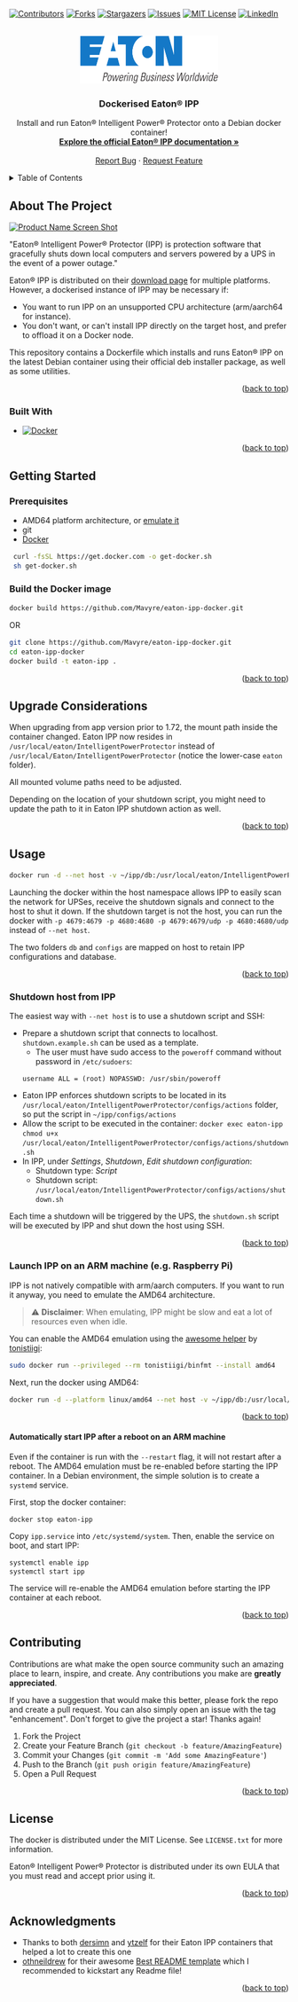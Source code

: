 <!-- Improved compatibility of back to top link: See: https://github.com/othneildrew/Best-README-Template/pull/73 -->
<a name="readme-top"></a>
<!--
*** Thanks for checking out the Best-README-Template. If you have a suggestion
*** that would make this better, please fork the repo and create a pull request
*** or simply open an issue with the tag "enhancement".
*** Don't forget to give the project a star!
*** Thanks again! Now go create something AMAZING! :D
-->



<!-- PROJECT SHIELDS -->
<!--
*** I'm using markdown "reference style" links for readability.
*** Reference links are enclosed in brackets [ ] instead of parentheses ( ).
*** See the bottom of this document for the declaration of the reference variables
*** for contributors-url, forks-url, etc. This is an optional, concise syntax you may use.
*** https://www.markdownguide.org/basic-syntax/#reference-style-links
-->
[![Contributors][contributors-shield]][contributors-url]
[![Forks][forks-shield]][forks-url]
[![Stargazers][stars-shield]][stars-url]
[![Issues][issues-shield]][issues-url]
[![MIT License][license-shield]][license-url]
[![LinkedIn][linkedin-shield]][linkedin-url]



<!-- PROJECT LOGO -->
<br />
<div align="center">
  <a href="https://github.com/Mavyre/eaton-ipp-docker">
    <img src="images/Eaton_Corporation_logo.png" alt="Logo" width="250" height="87">
  </a>

<h3 align="center">Dockerised Eaton® IPP</h3>

  <p align="center">
    Install and run Eaton® Intelligent Power® Protector onto a Debian docker container!
    <br />
    <a href="https://github.com/Mavyre/eaton-ipp-docker"><strong>Explore the official Eaton® IPP documentation »</strong></a>
    <br />
    <br />
    <!--<a href="https://github.com/Mavyre/eaton-ipp-docker">View Demo</a>
    ·-->
    <a href="https://github.com/Mavyre/eaton-ipp-docker/issues">Report Bug</a>
    ·
    <a href="https://github.com/Mavyre/eaton-ipp-docker/issues">Request Feature</a>
  </p>
</div>



<!-- TABLE OF CONTENTS -->
<details>
  <summary>Table of Contents</summary>
  <ol>
    <li>
      <a href="#about-the-project">About The Project</a>
      <ul>
        <li><a href="#built-with">Built With</a></li>
      </ul>
    </li>
    <li>
      <a href="#getting-started">Getting Started</a>
      <ul>
        <li><a href="#prerequisites">Prerequisites</a></li>
        <li><a href="#build-the-docker-image">Build the image</a></li>
      </ul>
    </li>
    <li><a href="#upgrade-considerations">Upgrade Considerations</a></li>
    <li>
      <a href="#usage">Usage</a>
      <ul>
        <li><a href="#shutdown-host-from-ipp">Shutdown host</a></li>
        <li><a href="#Launch-ipp-on-an-arm-machine">IPP on ARM</a></li>
      </ul>
    </li>
    <li><a href="#contributing">Contributing</a></li>
    <li><a href="#license">License</a></li>
    <li><a href="#acknowledgments">Acknowledgments</a></li>
  </ol>
</details>



<!-- ABOUT THE PROJECT -->
## About The Project

[![Product Name Screen Shot][product-screenshot]](https://example.com)

"Eaton® Intelligent Power® Protector (IPP) is protection software that gracefully shuts down local computers and servers powered by a UPS in the event of a power outage."

Eaton® IPP is distributed on their [download page](http://powerquality.eaton.fr/Support/Software-Drivers/Downloads/Intelligent-Power-Protector.asp) for multiple platforms.
However, a dockerised instance of IPP may be necessary if:
 * You want to run IPP on an unsupported CPU architecture (arm/aarch64 for instance).
 * You don't want, or can't install IPP directly on the target host, and prefer to offload it on a Docker node.

This repository contains a Dockerfile which installs and runs Eaton® IPP on the latest Debian container using their official deb installer package, as well as some utilities.
<p align="right">(<a href="#readme-top">back to top</a>)</p>



### Built With

* [![Docker][Docker.com]][Docker-url]

<p align="right">(<a href="#readme-top">back to top</a>)</p>



<!-- GETTING STARTED -->
## Getting Started

### Prerequisites

* AMD64 platform architecture, or [emulate it](https://hub.docker.com/r/tonistiigi/binfmt)
* git
* [Docker](https://www.docker.com/)
 ```sh
  curl -fsSL https://get.docker.com -o get-docker.sh
  sh get-docker.sh
  ```

### Build the Docker image
   ```sh
   docker build https://github.com/Mavyre/eaton-ipp-docker.git
   ```
OR
   ```sh
   git clone https://github.com/Mavyre/eaton-ipp-docker.git
   cd eaton-ipp-docker
   docker build -t eaton-ipp .
   ```
<p align="right">(<a href="#readme-top">back to top</a>)</p>

<!-- UPGRADE CONSIDERATIONS -->
## Upgrade Considerations

When upgrading from app version prior to 1.72, the mount path inside the container changed.
Eaton IPP now resides in `/usr/local/eaton/IntelligentPowerProtector` instead of `/usr/local/Eaton/IntelligentPowerProtector` (notice the lower-case `eaton` folder).  

All mounted volume paths need to be adjusted.

Depending on the location of your shutdown script, you might need to update the path to it in Eaton IPP shutdown action as well.

<p align="right">(<a href="#readme-top">back to top</a>)</p>

<!-- USAGE EXAMPLES -->
## Usage

```sh
docker run -d --net host -v ~/ipp/db:/usr/local/eaton/IntelligentPowerProtector/db -v ~/ipp/configs:/usr/local/eaton/IntelligentPowerProtector/configs --name eaton-ipp Mavyre/eaton-ipp
```
Launching the docker within the host namespace allows IPP to easily scan the network for UPSes, receive the shutdown signals and connect to the host to shut it down.
If the shutdown target is not the host, you can run the docker with `-p 4679:4679 -p 4680:4680 -p 4679:4679/udp -p 4680:4680/udp` instead of `--net host`.

The two folders `db` and `configs` are mapped on host to retain IPP configurations and database.

<p align="right">(<a href="#readme-top">back to top</a>)</p>

### Shutdown host from IPP

The easiest way with `--net host` is to use a shutdown script and SSH:

* Prepare a shutdown script that connects to localhost. `shutdown.example.sh` can be used as a template.
  * The user must have sudo access to the `poweroff` command without password in `/etc/sudoers`:
  ```
  username ALL = (root) NOPASSWD: /usr/sbin/poweroff
  ```
* Eaton IPP enforces shutdown scripts to be located in its `/usr/local/eaton/IntelligentPowerProtector/configs/actions` folder, so put the script in `~/ipp/configs/actions`
* Allow the script to be executed in the container: `docker exec eaton-ipp chmod u+x /usr/local/eaton/IntelligentPowerProtector/configs/actions/shutdown.sh`
* In IPP, under *Settings*, *Shutdown*, *Edit shutdown configuration*:
  * Shutdown type: *Script*
  * Shutdown script: `/usr/local/eaton/IntelligentPowerProtector/configs/actions/shutdown.sh`

Each time a shutdown will be triggered by the UPS, the `shutdown.sh` script will be executed by IPP and shut down the host using SSH.

<p align="right">(<a href="#readme-top">back to top</a>)</p>

### Launch IPP on an ARM machine (e.g. Raspberry Pi)

IPP is not natively compatible with arm/aarch computers.
If you want to run it anyway, you need to emulate the AMD64 architecture.

> :warning: **Disclaimer**: When emulating, IPP might be slow and eat a lot of resources even when idle.

You can enable the AMD64 emulation using the [awesome helper](https://github.com/tonistiigi/binfmt) by [tonistiigi](https://github.com/tonistiigi):
```sh
sudo docker run --privileged --rm tonistiigi/binfmt --install amd64
```

Next, run the docker using AMD64:
```sh
docker run -d --platform linux/amd64 --net host -v ~/ipp/db:/usr/local/eaton/IntelligentPowerProtector/db -v ~/ipp/configs:/usr/local/eaton/IntelligentPowerProtector/configs  --name eaton-ipp Mavyre/eaton-ipp
```

<p align="right">(<a href="#readme-top">back to top</a>)</p>

#### Automatically start IPP after a reboot on an ARM machine

Even if the container is run with the `--restart` flag, it will not restart after a reboot.
The AMD64 emulation must be re-enabled before starting the IPP container.
In a Debian environment, the simple solution is to create a `systemd` service.

First, stop the docker container:
```ssh
docker stop eaton-ipp
```

Copy `ipp.service` into `/etc/systemd/system`. Then, enable the service on boot, and start IPP:
```ssh
systemctl enable ipp
systemctl start ipp
```

The service will re-enable the AMD64 emulation before starting the IPP container at each reboot.

<p align="right">(<a href="#readme-top">back to top</a>)</p>

<!-- CONTRIBUTING -->
## Contributing

Contributions are what make the open source community such an amazing place to learn, inspire, and create. Any contributions you make are **greatly appreciated**.

If you have a suggestion that would make this better, please fork the repo and create a pull request. You can also simply open an issue with the tag "enhancement".
Don't forget to give the project a star! Thanks again!

1. Fork the Project
2. Create your Feature Branch (`git checkout -b feature/AmazingFeature`)
3. Commit your Changes (`git commit -m 'Add some AmazingFeature'`)
4. Push to the Branch (`git push origin feature/AmazingFeature`)
5. Open a Pull Request

<p align="right">(<a href="#readme-top">back to top</a>)</p>



<!-- LICENSE -->
## License

The docker is distributed under the MIT License. See `LICENSE.txt` for more information.

Eaton® Intelligent Power® Protector is distributed under its own EULA that you must read and accept prior using it.

<p align="right">(<a href="#readme-top">back to top</a>)</p>

<!-- ACKNOWLEDGMENTS -->
## Acknowledgments

* Thanks to both [dersimn](https://github.com/dersimn/docker_eaton_ipp) and [ytzelf](https://github.com/ytzelf/docker-eaton-ipp) for their Eaton IPP containers that helped a lot to create this one
* [othneildrew](https://github.com/othneildrew) for their awesome [Best README template](https://github.com/othneildrew/Best-README-Template) which I recommended to kickstart any Readme file!

<p align="right">(<a href="#readme-top">back to top</a>)</p>



<!-- MARKDOWN LINKS & IMAGES -->
<!-- https://www.markdownguide.org/basic-syntax/#reference-style-links -->
[contributors-shield]: https://img.shields.io/github/contributors/Mavyre/eaton-ipp-docker.svg?style=for-the-badge
[contributors-url]: https://github.com/Mavyre/eaton-ipp-docker/graphs/contributors
[forks-shield]: https://img.shields.io/github/forks/Mavyre/eaton-ipp-docker.svg?style=for-the-badge
[forks-url]: https://github.com/Mavyre/eaton-ipp-docker/network/members
[stars-shield]: https://img.shields.io/github/stars/Mavyre/eaton-ipp-docker.svg?style=for-the-badge
[stars-url]: https://github.com/Mavyre/eaton-ipp-docker/stargazers
[issues-shield]: https://img.shields.io/github/issues/Mavyre/eaton-ipp-docker.svg?style=for-the-badge
[issues-url]: https://github.com/Mavyre/eaton-ipp-docker/issues
[license-shield]: https://img.shields.io/github/license/Mavyre/eaton-ipp-docker.svg?style=for-the-badge
[license-url]: https://github.com/Mavyre/eaton-ipp-docker/blob/master/LICENSE.txt
[linkedin-shield]: https://img.shields.io/badge/-LinkedIn-black.svg?style=for-the-badge&logo=linkedin&colorB=555
[linkedin-url]: https://linkedin.com/in/bastien-vide
[product-screenshot]: https://windows-cdn.softpedia.com/screenshots/Eaton-Intelligent-Power-Protector_4.png
[Docker.com]: https://img.shields.io/badge/Docker-384d54?style=for-the-badge&logo=docker&logoColor=white
[Docker-url]: https://www.docker.com/
